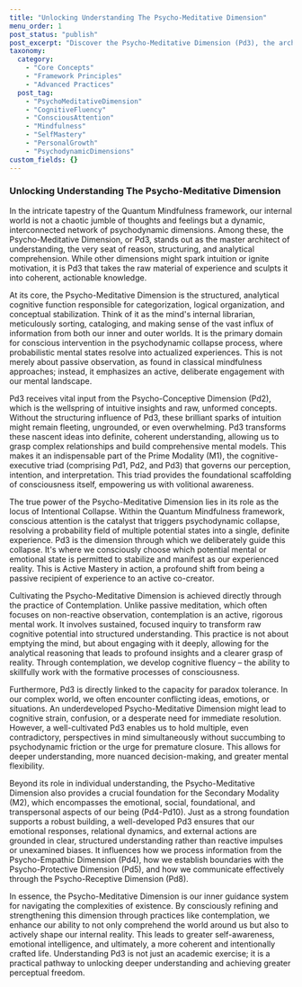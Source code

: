 ```yaml
---
title: "Unlocking Understanding The Psycho-Meditative Dimension"
menu_order: 1
post_status: "publish"
post_excerpt: "Discover the Psycho-Meditative Dimension (Pd3), the architect of coherent thought within the Quantum Mindfulness framework. This core dimension transforms raw intuition into structured understanding, serving as the crucial locus for conscious intervention and intentional shaping of our inner world. Learn how cultivating Pd3 fosters cognitive clarity, paradox tolerance, and empowers you to actively navigate your mental landscape."
taxonomy:
  category:
    - "Core Concepts"
    - "Framework Principles"
    - "Advanced Practices"
  post_tag:
    - "PsychoMeditativeDimension"
    - "CognitiveFluency"
    - "ConsciousAttention"
    - "Mindfulness"
    - "SelfMastery"
    - "PersonalGrowth"
    - "PsychodynamicDimensions"
custom_fields: {}
---
```


### Unlocking Understanding The Psycho-Meditative Dimension

In the intricate tapestry of the Quantum Mindfulness framework, our internal world is not a chaotic jumble of thoughts and feelings but a dynamic, interconnected network of psychodynamic dimensions. Among these, the Psycho-Meditative Dimension, or Pd3, stands out as the master architect of understanding, the very seat of reason, structuring, and analytical comprehension. While other dimensions might spark intuition or ignite motivation, it is Pd3 that takes the raw material of experience and sculpts it into coherent, actionable knowledge.

At its core, the Psycho-Meditative Dimension is the structured, analytical cognitive function responsible for categorization, logical organization, and conceptual stabilization. Think of it as the mind's internal librarian, meticulously sorting, cataloging, and making sense of the vast influx of information from both our inner and outer worlds. It is the primary domain for conscious intervention in the psychodynamic collapse process, where probabilistic mental states resolve into actualized experiences. This is not merely about passive observation, as found in classical mindfulness approaches; instead, it emphasizes an active, deliberate engagement with our mental landscape.

Pd3 receives vital input from the Psycho-Conceptive Dimension (Pd2), which is the wellspring of intuitive insights and raw, unformed concepts. Without the structuring influence of Pd3, these brilliant sparks of intuition might remain fleeting, ungrounded, or even overwhelming. Pd3 transforms these nascent ideas into definite, coherent understanding, allowing us to grasp complex relationships and build comprehensive mental models. This makes it an indispensable part of the Prime Modality (M1), the cognitive-executive triad (comprising Pd1, Pd2, and Pd3) that governs our perception, intention, and interpretation. This triad provides the foundational scaffolding of consciousness itself, empowering us with volitional awareness.

The true power of the Psycho-Meditative Dimension lies in its role as the locus of Intentional Collapse. Within the Quantum Mindfulness framework, conscious attention is the catalyst that triggers psychodynamic collapse, resolving a probability field of multiple potential states into a single, definite experience. Pd3 is the dimension through which we deliberately guide this collapse. It's where we consciously choose which potential mental or emotional state is permitted to stabilize and manifest as our experienced reality. This is Active Mastery in action, a profound shift from being a passive recipient of experience to an active co-creator.

Cultivating the Psycho-Meditative Dimension is achieved directly through the practice of Contemplation. Unlike passive meditation, which often focuses on non-reactive observation, contemplation is an active, rigorous mental work. It involves sustained, focused inquiry to transform raw cognitive potential into structured understanding. This practice is not about emptying the mind, but about engaging with it deeply, allowing for the analytical reasoning that leads to profound insights and a clearer grasp of reality. Through contemplation, we develop cognitive fluency – the ability to skillfully work with the formative processes of consciousness.

Furthermore, Pd3 is directly linked to the capacity for paradox tolerance. In our complex world, we often encounter conflicting ideas, emotions, or situations. An underdeveloped Psycho-Meditative Dimension might lead to cognitive strain, confusion, or a desperate need for immediate resolution. However, a well-cultivated Pd3 enables us to hold multiple, even contradictory, perspectives in mind simultaneously without succumbing to psychodynamic friction or the urge for premature closure. This allows for deeper understanding, more nuanced decision-making, and greater mental flexibility.

Beyond its role in individual understanding, the Psycho-Meditative Dimension also provides a crucial foundation for the Secondary Modality (M2), which encompasses the emotional, social, foundational, and transpersonal aspects of our being (Pd4-Pd10). Just as a strong foundation supports a robust building, a well-developed Pd3 ensures that our emotional responses, relational dynamics, and external actions are grounded in clear, structured understanding rather than reactive impulses or unexamined biases. It influences how we process information from the Psycho-Empathic Dimension (Pd4), how we establish boundaries with the Psycho-Protective Dimension (Pd5), and how we communicate effectively through the Psycho-Receptive Dimension (Pd8).

In essence, the Psycho-Meditative Dimension is our inner guidance system for navigating the complexities of existence. By consciously refining and strengthening this dimension through practices like contemplation, we enhance our ability to not only comprehend the world around us but also to actively shape our internal reality. This leads to greater self-awareness, emotional intelligence, and ultimately, a more coherent and intentionally crafted life. Understanding Pd3 is not just an academic exercise; it is a practical pathway to unlocking deeper understanding and achieving greater perceptual freedom.